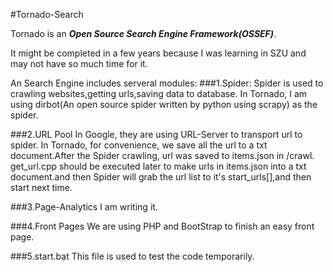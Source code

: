 #Tornado-Search


Tornado is an ***Open Source Search Engine Framework(OSSEF)***.

It might be completed in a few years because I was learning in SZU and may not have so much time for it.

An Search Engine includes serveral modules:
###1.Spider: 
  Spider is used to crawling websites,getting urls,saving data to database.
  In Tornado, I am using dirbot(An open source spider written by python using scrapy) as the spider. 
  
###2.URL Pool
  In Google, they are using URL-Server to transport url to spider. In Tornado, for convenience, we save all the url to a
txt document.After the Spider crawling, url was saved to items.json in /crawl. get_url.cpp should be executed later to
make urls in items.json into a txt document.and then Spider will grab the url list to it's start_urls[],and then start next time.

###3.Page-Analytics
  I am writing it.

###4.Front Pages
  We are using PHP and BootStrap to finish an easy front page.
  
###5.start.bat
  This file is used to test the code temporarily.
